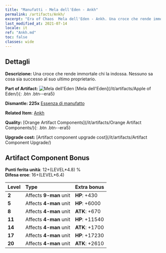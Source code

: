 ```yaml
---
title: "Manufatti - Mela dell'Eden - Ankh"
permalink: /artifacts/Ankh/
excerpt: "Era of Chaos  Mela dell'Eden - Ankh. Una croce che rende immortale chi la indossa. Nessuno sa cosa sia successo al suo ultimo proprietario."
last_modified_at: 2021-07-14
locale: it
ref: "Ankh.md"
toc: false
classes: wide
---
```




## Dettagli

 **Descrizione:** Una croce che rende immortale chi la indossa. Nessuno sa cosa sia successo al suo ultimo proprietario.

 **Part of Artifact:** ![Mela dell'Eden](/images/t/icon_artifact_49.png) [Mela dell'Eden](/it/artifacts/Apple of Eden/){: .btn .btn--era5}

 **Dismantle: 225x** [Essenza di manufatto](/ItemsIT/con_905/)

 **Related Item**: [Ankh](/ItemsIT/art_184/)

 **Quality:** [Orange Artifact Components](/it/artifacts/Orange Artifact Components/){: .btn .btn--era5}

 **Upgrade cost:** [Artifact component upgrade cost](/it/artifacts/Artifact Component Upgrade/)

## Artifact Component Bonus

  **Punti ferita unità**: 12+(LEVEL\*4.8) %<br/>**Difesa eroe**: 16+(LEVEL\*6.4)

  |  Level  | Type |    Extra bonus  | 
  |:--------|:-----|:----------------| 
  | **2** | Affects **9-man** unit | **HP**: +430 | 
  | **5** | Affects **4-man** unit | **HP**: +6000 | 
  | **8** | Affects **4-man** unit | **ATK**: +670 | 
  | **11** | Affects **4-man** unit | **HP**: +11540 | 
  | **14** | Affects **4-man** unit | **ATK**: +1700 | 
  | **17** | Affects **4-man** unit | **HP**: +17230 | 
  | **20** | Affects **4-man** unit | **ATK**: +2610 | 

